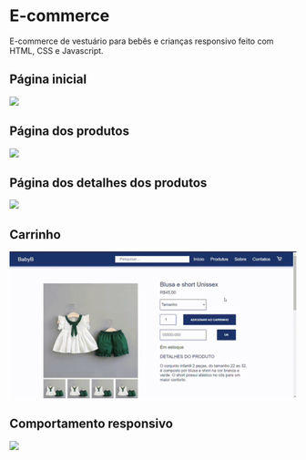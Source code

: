 # E-commerce

E-commerce de vestuário para bebês e crianças responsivo feito com HTML, CSS e Javascript.


## Página inicial

![](https://github.com/emillyedu/E-commerce/blob/main/assets/principal.gif)

## Página dos produtos

![](https://github.com/emillyedu/E-commerce/blob/main/assets/produtos.gif)

## Página dos detalhes dos produtos

![](https://github.com/emillyedu/E-commerce/blob/main/assets/detalhes.gif)

## Carrinho

![](https://github.com/emillyedu/E-commerce/blob/main/assets/carrinho.gif)

## Comportamento responsivo

![](https://github.com/emillyedu/E-commerce/blob/main/assets/responsivo.gif)
